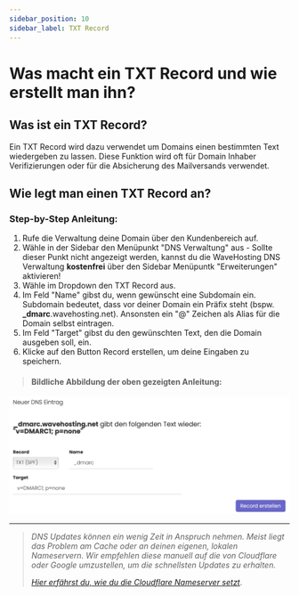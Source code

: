```yaml
---
sidebar_position: 10
sidebar_label: TXT Record
---
```


# Was macht ein TXT Record und wie erstellt man ihn?

## Was ist ein TXT Record?

Ein TXT Record wird dazu verwendet um Domains einen bestimmten Text wiedergeben zu lassen. Diese Funktion wird oft für Domain Inhaber Verifizierungen oder für die Absicherung des Mailversands verwendet.

## Wie legt man einen TXT Record an?

### Step-by-Step Anleitung:

1. Rufe die Verwaltung deine Domain über den Kundenbereich auf.
2. Wähle in der Sidebar den Menüpunkt "DNS Verwaltung" aus - Sollte dieser Punkt nicht angezeigt werden, kannst du die WaveHosting DNS Verwaltung **kostenfrei** über den Sidebar Menüpuntk "Erweiterungen" aktivieren!
3. Wähle im Dropdown den TXT Record aus.
4. Im Feld "Name" gibst du, wenn gewünscht eine Subdomain ein. Subdomain bedeutet, dass vor deiner Domain ein Präfix steht (bspw. **_dmarc**.wavehosting.net). Ansonsten ein "@" Zeichen als Alias für die Domain selbst eintragen.
5. Im Feld "Target" gibst du den gewünschten Text, den die Domain ausgeben soll, ein.
6. Klicke auf den Button Record erstellen, um deine Eingaben zu speichern.

> #### Bildliche Abbildung der oben gezeigten Anleitung:
![wavehosting dns txt record](../../../static/img/domains/txt-record.png)

-----
> *DNS Updates können ein wenig Zeit in Anspruch nehmen. Meist liegt das Problem am Cache oder an deinen eigenen, lokalen Nameservern. Wir empfehlen diese manuell auf die von Cloudflare oder Google umzustellen, um die schnellsten Updates zu erhalten.*
>
> *[Hier erfährst du, wie du die Cloudflare Nameserver setzt](https://1.1.1.1/dns/)*.